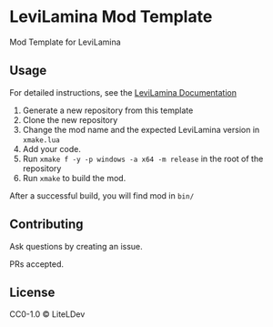 # LeviLamina Mod Template

Mod Template for LeviLamina

## Usage

For detailed instructions, see the [LeviLamina Documentation](https://lamina.levimc.org/developer_guides/create_your_first_mod/)

1. Generate a new repository from this template
2. Clone the new repository
3. Change the mod name and the expected LeviLamina version in `xmake.lua`
4. Add your code.
5. Run `xmake f -y -p windows -a x64 -m release` in the root of the repository
6. Run `xmake` to build the mod.

After a successful build, you will find mod in `bin/`

## Contributing

Ask questions by creating an issue.

PRs accepted.

## License

CC0-1.0 © LiteLDev
